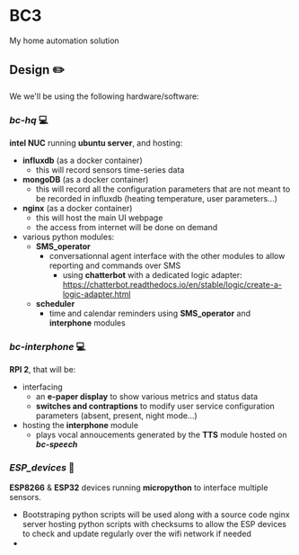 # BC3
My home automation solution

## Design ✏️
We we'll be using the following hardware/software:
### _**bc-hq**_ 💻
**intel NUC** running **ubuntu server**, and hosting:
+ **influxdb** (as a docker container)
  + this will record sensors time-series data
+ **mongoDB** (as a docker container)
  + this will record all the configuration parameters that are not meant to be recorded in influxdb (heating temperature, user parameters...)
+ **nginx** (as a docker container)
  + this will host the main UI webpage
  + the access from internet will be done on demand
+ various python modules:
  + **SMS_operator**
    + conversationnal agent interface with the other modules to allow reporting and commands over SMS
      + using **chatterbot** with a dedicated logic adapter: https://chatterbot.readthedocs.io/en/stable/logic/create-a-logic-adapter.html
  + **scheduler**
    + time and calendar reminders using **SMS_operator** and **interphone** modules

### _**bc-interphone**_ 💻
**RPI 2**, that will be:
  + interfacing
    + an **e-paper display** to show various metrics and status data
    + **switches and contraptions** to modify user service configuration parameters (absent, present, night mode...)
  + hosting the **interphone** module
      + plays vocal annoucements generated by the **TTS** module hosted on **_bc-speech_**
### _**ESP_devices**_ 📶
**ESP8266** & **ESP32** devices running **micropython** to interface multiple sensors.
+ Bootstraping python scripts will be used along with a source code nginx server hosting python scripts with checksums to allow the ESP devices to check and update regularly over the wifi network if needed
+ 


